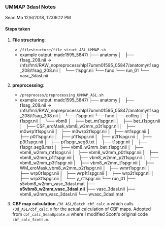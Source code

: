 ### UMMAP 3dasl Notes
Sean Ma
12/6/2018, 12:09:12 PM

#### Steps taken
1. **File structuring**:
    - `/filestructure/file_struct_ASL_UMMAP.sh`
    - example output:
      madc1595_5847/
      ├── anatomy
      │   ├── t1sag_208.nii ->    /nfs/fmri/RAW_nopreprocess/hlp17umm01595_05847/anatomy/t1sag_208/t1sag_208.nii
      │   └── t1spgr.nii
      └── func
          └── run_01
              └── vasc_3dasl.nii

2. **preprocessing**:
    - `/preprocess/preprocessing_UMMAP_ASL.sh`
    - example output:
      madc1595_5847/
      ├── anatomy
      │   ├── t1sag_208.nii -> /nfs/fmri/RAW_nopreprocess/hlp17umm01595_05847/anatomy/t1sag_208/t1sag_208.nii
      │   └── t1spgr.nii
      └── func
        ├── coReg
        │   ├── t1spgr.nii
        │   └── vbm8
        │       ├── bet_mt1spgr.nii
        │       ├── bet_t1spgr.nii
        │       ├── CSF_eroMask_vbm8_w2mm_p3t1spgr.nii
        │       ├── m0wrp1t1spgr.nii
        │       ├── m0wrp2t1spgr.nii
        │       ├── mt1spgr.nii
        │       ├── p0t1spgr.nii
        │       ├── p1t1spgr.nii
        │       ├── p2t1spgr.nii
        │       ├── p3t1spgr.nii
        │       ├── pt1spgr_seg8.txt
        │       ├── t1spgr.nii
        │       ├── t1spgr_seg8.mat
        │       ├── vbm8_w2mm_bet_t1spgr.nii
        │       ├── vbm8_w2mm_mt1spgr.nii
        │       ├── vbm8_w2mm_p0t1spgr.nii
        │       ├── vbm8_w2mm_p1t1spgr.nii
        │       ├── vbm8_w2mm_p2t1spgr.nii
        │       ├── vbm8_w2mm_p3t1spgr.nii
        │       ├── vbm8_w2mm_t1spgr.nii
        │       ├── WM_eroMask_vbm8_w2mm_p2t1spgr.nii
        │       ├── wmrt1spgr.nii
        │       ├── wrp0t1spgr.nii
        │       ├── wrp1t1spgr.nii
        │       ├── wrp2t1spgr.nii
        │       ├── wrp3t1spgr.nii
        │       └── y_rt1spgr.nii
        └── run_01
            ├── s5vbm8_w2mm_vasc_3dasl.mat
            ├── **s5vbm8_w2mm_vasc_3dasl.nii**
            ├── vasc_3dasl.nii
            ├── vbm8_w2mm_vasc_3dasl.nii
            └── wvasc_3dasl.mat

3. **CBF map calculation**
    `/3d_ASL/Batch_cbf_calc.m` which calls `/3d_ASL/cbf_calc.m` for the actual calculation of CBF maps. Adopted from `cbf_calc_SeanUpdate.m` where I modified Scott's original code `cbf_calc_Scott.m`.
